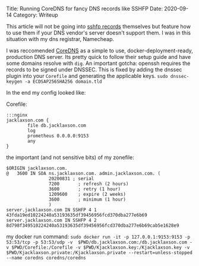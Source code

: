 Title: Running CoreDNS for fancy DNS records like SSHFP
Date: 2020-09-14
Category: Writeup

This article will not be going into [sshfp records](https://en.wikipedia.org/wiki/SSHFP_record) themselves but feature how to use them if your DNS vendor's server doesn't support them. I was in this situation with my dns registrar, Namecheap.

I was reccomended [CoreDNS](https://coredns.io/) as a simple to use, docker-deployment-ready, production DNS server. Its pretty quick to follow their setup guide and have some domains resolve with `dig`. An important gotcha: openssh requires the records to be signed under DNSSEC. This is fixed by adding the dnssec plugin into your `Corefile` and generating the applicable keys. `sudo dnssec-keygen -a ECDSAP256SHA256 domain.tld`


In the end my config looked like:

Corefile:

	:::nginx
	jacklaxson.com {
    	    file db.jacklaxson.com
        	log
        	prometheus 0.0.0.0:9153
        	any
	}

the important (and not sensitive bits) of my zonefile:
	
	$ORIGIN jacklaxson.com.
	@	3600 IN	SOA ns.jacklaxson.com. admin.jacklaxson.com. (
					20200831 ; serial
					7200       ; refresh (2 hours)
					3600       ; retry (1 hour)
					1209600    ; expire (2 weeks)
					3600       ; minimum (1 hour)
					)
	server.jacklaxson.com IN SSHFP 4 1 43fda19ed10224240a53193635df39456956fcd370dba277e6b69
	server.jacklaxson.com IN SSHFP 4 2 8d798f349510224240a53193635df39456956fcd370dba277e6b69cab5e1628e9



 my docker run command: `sudo docker run -it -p 127.0.0.1:9153:9153 -p 53:53/tcp -p 53:53/udp -v 
$PWD/db.jacklaxson.com:/db.jacklaxson.com -v $PWD/Corefile:/Corefile -v $PWD/Kjacklaxson.key:/Kjacklaxson.key -v 
$PWD/Kjacklaxson.private:/Kjacklaxson.private --restart=unless-stopped --name coredns coredns/coredns`

